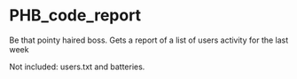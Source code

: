 # PHB_code_report
Be that pointy haired boss.
Gets a report of a list of users activity for the last week

Not included: users.txt and batteries.
